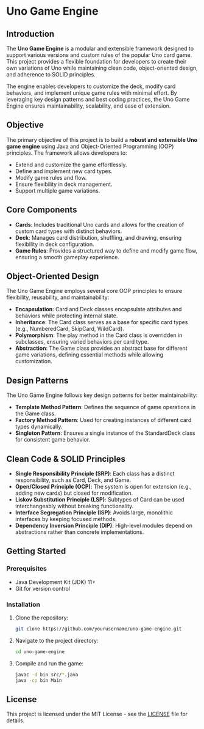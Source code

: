 # Uno Game Engine

## Introduction

The **Uno Game Engine** is a modular and extensible framework designed to support various versions and custom rules of the popular Uno card game. This project provides a flexible foundation for developers to create their own variations of Uno while maintaining clean code, object-oriented design, and adherence to SOLID principles.

The engine enables developers to customize the deck, modify card behaviors, and implement unique game rules with minimal effort. By leveraging key design patterns and best coding practices, the Uno Game Engine ensures maintainability, scalability, and ease of extension.

## Objective

The primary objective of this project is to build a **robust and extensible Uno game engine** using Java and Object-Oriented Programming (OOP) principles. The framework allows developers to:
- Extend and customize the game effortlessly.
- Define and implement new card types.
- Modify game rules and flow.
- Ensure flexibility in deck management.
- Support multiple game variations.

## Core Components

- **Cards**: Includes traditional Uno cards and allows for the creation of custom card types with distinct behaviors.
- **Deck**: Manages card distribution, shuffling, and drawing, ensuring flexibility in deck configuration.
- **Game Rules**: Provides a structured way to define and modify game flow, ensuring a smooth gameplay experience.

## Object-Oriented Design

The Uno Game Engine employs several core OOP principles to ensure flexibility, reusability, and maintainability:
- **Encapsulation**: Card and Deck classes encapsulate attributes and behaviors while protecting internal state.
- **Inheritance**: The Card class serves as a base for specific card types (e.g., NumberedCard, SkipCard, WildCard).
- **Polymorphism**: The play method in the Card class is overridden in subclasses, ensuring varied behaviors per card type.
- **Abstraction**: The Game class provides an abstract base for different game variations, defining essential methods while allowing customization.

## Design Patterns

The Uno Game Engine follows key design patterns for better maintainability:
- **Template Method Pattern**: Defines the sequence of game operations in the Game class.
- **Factory Method Pattern**: Used for creating instances of different card types dynamically.
- **Singleton Pattern**: Ensures a single instance of the StandardDeck class for consistent game behavior.

## Clean Code & SOLID Principles

- **Single Responsibility Principle (SRP)**: Each class has a distinct responsibility, such as Card, Deck, and Game.
- **Open/Closed Principle (OCP)**: The system is open for extension (e.g., adding new cards) but closed for modification.
- **Liskov Substitution Principle (LSP)**: Subtypes of Card can be used interchangeably without breaking functionality.
- **Interface Segregation Principle (ISP)**: Avoids large, monolithic interfaces by keeping focused methods.
- **Dependency Inversion Principle (DIP)**: High-level modules depend on abstractions rather than concrete implementations.

## Getting Started

### Prerequisites
- Java Development Kit (JDK) 11+
- Git for version control

### Installation
1. Clone the repository:
   ```sh
   git clone https://github.com/yourusername/uno-game-engine.git
   ```
2. Navigate to the project directory:
   ```sh
   cd uno-game-engine
   ```
3. Compile and run the game:
   ```sh
   javac -d bin src/*.java
   java -cp bin Main
   ```


## License
This project is licensed under the MIT License - see the [LICENSE](LICENSE) file for details.



